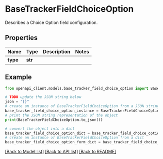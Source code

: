 # BaseTrackerFieldChoiceOption

Describes a Choice Option field configuration.

## Properties

Name | Type | Description | Notes
------------ | ------------- | ------------- | -------------
**type** | **str** |  | 

## Example

```python
from openapi_client.models.base_tracker_field_choice_option import BaseTrackerFieldChoiceOption

# TODO update the JSON string below
json = "{}"
# create an instance of BaseTrackerFieldChoiceOption from a JSON string
base_tracker_field_choice_option_instance = BaseTrackerFieldChoiceOption.from_json(json)
# print the JSON string representation of the object
print(BaseTrackerFieldChoiceOption.to_json())

# convert the object into a dict
base_tracker_field_choice_option_dict = base_tracker_field_choice_option_instance.to_dict()
# create an instance of BaseTrackerFieldChoiceOption from a dict
base_tracker_field_choice_option_form_dict = base_tracker_field_choice_option.from_dict(base_tracker_field_choice_option_dict)
```
[[Back to Model list]](../README.md#documentation-for-models) [[Back to API list]](../README.md#documentation-for-api-endpoints) [[Back to README]](../README.md)


